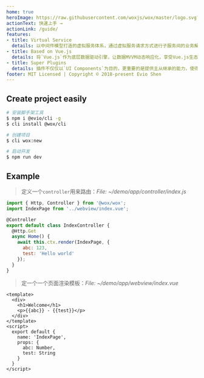 ```yaml
---
home: true
heroImage: https://raw.githubusercontent.com/woxjs/wox/master/logo.svg?sanitize=true
actionText: 快速上手 →
actionLink: /guide/
features:
- title: Virtual Service
  details: 以中间件模型打造的虚拟服务体系，通过虚拟服务请求方式进行子服务间的业务解偶，使得代码组织与业务模块架构更加标准化。
- title: Based on Vue.js
  details: 将`Vue.js`作为底层数据驱动引擎，让数据MVVM动态响应化，享受Vue.js生态带来的一切特性以及支持，快速构建你想要的页面。
- title: Super Plugins
  details: 插件不仅仅以`UI Components`为目的，更重要的是提供主从继承的能力，使得整个项目可以仅仅通过配置插件完成，达到业务模块组件化效果。
footer: MIT Licensed | Copyright © 2018-present Evio Shen
---
```


## Create project easily

```bash {3}
# 安装脚手架工具
$ npm i @evio/cli -g
$ cli install @wox/cli

# 创建项目
$ cli wox:new

# 启动开发
$ npm run dev
```

## Example

> 定义一个`controller`用来路由：*File: ~/demo/app/controller/index.js*

```javascript
import { Http, Controller } from '@wox/wox';
import IndexPage from '../webview/index.vue';

@Controller
export default class IndexController {
  @Http.Get
  async Home() {
    await this.ctx.render(IndexPage, {
      abc: 123,
      test: 'Hello world'
    });
  }
}
```

> 定一个一个页面渲染模板：*File: ~/demo/app/webview/index.vue*

```vue
<template>
  <div>
    <h1>Welcome</h1>
    <p>{{abc}} - {{test}}</p>
  </div>
</template>
<script>
  export default {
    name: 'IndexPage',
    props: {
      abc: Number,
      test: String
    }
  }
</script>
```